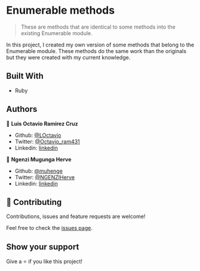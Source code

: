 # Enumerable methods

> These are methods that are identical to some methods into the existing Enumerable module.

In this project, I created my own version of some methods that belong to the Enumerable module.
These methods do the same work than the originals but they were created with my current knowledge. 

## Built With

- Ruby

## Authors

👤 **Luis Octavio Ramirez Cruz**

- Github: [@LOctavio](https://github.com/LOctavio)
- Twitter: [@Octavio_ram431](https://twitter.com/Octavio_ram431)
- Linkedin: [linkedin](https://www.linkedin.com/in/luis-octavio-ramirez-cruz)

👤 **Ngenzi Mugunga Herve**

- Github: [@muhenge](https://github.com/muhenge)
- Twitter: [@NGENZIHerve](https://twitter.com/NGENZIHerve)
- Linkedin: [linkedin](https://www.linkedin.com/in/mugunga-herve-a62a0ab9/ )

## 🤝 Contributing

Contributions, issues and feature requests are welcome!

Feel free to check the [issues page](https://github.com/LOctavio/enumerable-methods/issues).

## Show your support

Give a ⭐️ if you like this project!

